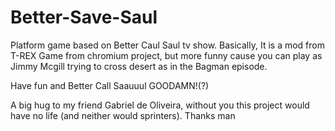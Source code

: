 # Better-Save-Saul
Platform game based on Better Caul Saul tv show. Basically, It is a mod from T-REX Game from chromium project, but more funny cause you can play as Jimmy Mcgill trying to cross desert as in the Bagman episode. 

Have fun and Better Call Saauuul GOODAMN!(?)


A big hug to my friend Gabriel de Oliveira, without you this project would have no life (and neither would sprinters). Thanks man
